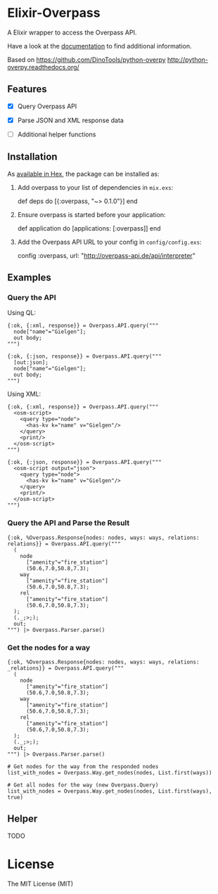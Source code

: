 # Elixir-Overpass

A Elixir wrapper to access the Overpass API.

Have a look at the [documentation](http://codeforchemnitz.de/elixir-overpass/doc/) to find additional information.

Based on https://github.com/DinoTools/python-overpy http://python-overpy.readthedocs.org/

## Features

* [x] Query Overpass API
* [x] Parse JSON and XML response data
* [ ] Additional helper functions


## Installation

As [available in Hex](https://hex.pm/packages/overpass), the package can be installed as:

  1. Add overpass to your list of dependencies in `mix.exs`:

        def deps do
          [{:overpass, "~> 0.1.0"}]
        end

  2. Ensure overpass is started before your application:

        def application do
          [applications: [:overpass]]
        end

  3. Add the Overpass API URL to your config in `config/config.exs`:

        config :overpass, url: "http://overpass-api.de/api/interpreter"

## Examples

### Query the API

Using QL:
```
{:ok, {:xml, response}} = Overpass.API.query("""
  node["name"="Gielgen"];
  out body;
""")
```

```
{:ok, {:json, response}} = Overpass.API.query("""
  [out:json];
  node["name"="Gielgen"];
  out body;
""")
```

Using XML:
```
{:ok, {:xml, response}} = Overpass.API.query("""
  <osm-script>
    <query type="node">
      <has-kv k="name" v="Gielgen"/>
    </query>
    <print/>
  </osm-script>
""")
```

```
{:ok, {:json, response}} = Overpass.API.query("""
  <osm-script output="json">
    <query type="node">
      <has-kv k="name" v="Gielgen"/>
    </query>
    <print/>
  </osm-script>
""")
```

### Query the API and Parse the Result

```
{:ok, %Overpass.Response{nodes: nodes, ways: ways, relations: relations}} = Overpass.API.query("""
  (
    node
      ["amenity"="fire_station"]
      (50.6,7.0,50.8,7.3);
    way
      ["amenity"="fire_station"]
      (50.6,7.0,50.8,7.3);
    rel
      ["amenity"="fire_station"]
      (50.6,7.0,50.8,7.3);
  );
  (._;>;);
  out;
""") |> Overpass.Parser.parse()
```

### Get the nodes for a way

```
{:ok, %Overpass.Response{nodes: nodes, ways: ways, relations: _relations}} = Overpass.API.query("""
  (
    node
      ["amenity"="fire_station"]
      (50.6,7.0,50.8,7.3);
    way
      ["amenity"="fire_station"]
      (50.6,7.0,50.8,7.3);
    rel
      ["amenity"="fire_station"]
      (50.6,7.0,50.8,7.3);
  );
  (._;>;);
  out;
""") |> Overpass.Parser.parse()

# Get nodes for the way from the responded nodes
list_with_nodes = Overpass.Way.get_nodes(nodes, List.first(ways))

# Get all nodes for the way (new Overpass.Query)
list_with_nodes = Overpass.Way.get_nodes(nodes, List.first(ways), true)
```

## Helper

TODO

# License

The MIT License (MIT)
